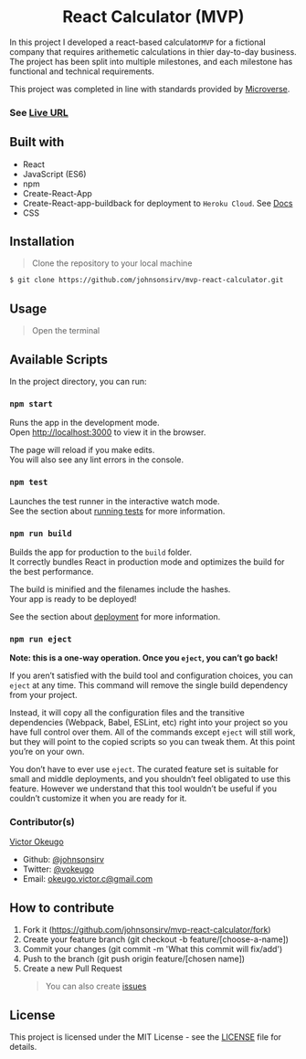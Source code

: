 <h1 align="center">React Calculator (MVP)</h1>

In this project I developed a react-based calculator`MVP` for a fictional company that requires arithemetic calculations in thier day-to-day business. The project has been split into multiple milestones, and each milestone has functional and technical requirements.

This project was completed in line with standards provided by [Microverse](https://www.microverse.org/ 'The Global School for Remote Software Developers!').

### See [Live URL](https://mvp-react-calculator.herokuapp.com/)

## Built with

- React
- JavaScript (ES6)
- npm
- Create-React-App
- Create-React-app-buildback for deployment to `Heroku Cloud`. See [Docs](https://github.com/mars/create-react-app-buildpack)
- CSS

## Installation

> Clone the repository to your local machine

```sh
$ git clone https://github.com/johnsonsirv/mvp-react-calculator.git
```

## Usage

> Open the terminal

## Available Scripts

In the project directory, you can run:

### `npm start`

Runs the app in the development mode.<br />
Open [http://localhost:3000](http://localhost:3000) to view it in the browser.

The page will reload if you make edits.<br />
You will also see any lint errors in the console.

### `npm test`

Launches the test runner in the interactive watch mode.<br />
See the section about [running tests](https://facebook.github.io/create-react-app/docs/running-tests) for more information.

### `npm run build`

Builds the app for production to the `build` folder.<br />
It correctly bundles React in production mode and optimizes the build for the best performance.

The build is minified and the filenames include the hashes.<br />
Your app is ready to be deployed!

See the section about [deployment](https://facebook.github.io/create-react-app/docs/deployment) for more information.

### `npm run eject`

**Note: this is a one-way operation. Once you `eject`, you can’t go back!**

If you aren’t satisfied with the build tool and configuration choices, you can `eject` at any time. This command will remove the single build dependency from your project.

Instead, it will copy all the configuration files and the transitive dependencies (Webpack, Babel, ESLint, etc) right into your project so you have full control over them. All of the commands except `eject` will still work, but they will point to the copied scripts so you can tweak them. At this point you’re on your own.

You don’t have to ever use `eject`. The curated feature set is suitable for small and middle deployments, and you shouldn’t feel obligated to use this feature. However we understand that this tool wouldn’t be useful if you couldn’t customize it when you are ready for it.

### Contributor(s)

[Victor Okeugo](https://angel.co/u/victorokeugo/)

- Github: [@johnsonsirv](https://github.com/johnsonsirv)
- Twitter: [@vokeugo](https://twitter.com/@vokeugo/)
- Email: [okeugo.victor.c@gmail.com]()

## How to contribute

1. Fork it (https://github.com/johnsonsirv/mvp-react-calculator/fork)
2. Create your feature branch (git checkout -b feature/[choose-a-name])
3. Commit your changes (git commit -m 'What this commit will fix/add')
4. Push to the branch (git push origin feature/[chosen name])
5. Create a new Pull Request
   > You can also create [issues](https://github.com/johnsonsirv/mvp-react-calculator/issues)

## License

This project is licensed under the MIT License - see the [LICENSE](./LICENSE.md) file for details.

